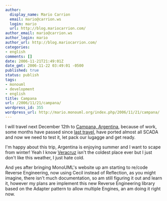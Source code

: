 ```yaml
---
author:
  display_name: Mario Carrion
  email: mario@carrion.ws
  login: mario
  url: http://blog.mariocarrion.com/
author_email: mario@carrion.ws
author_login: mario
author_url: http://blog.mariocarrion.com/
categories:
- english
comments: []
date: 2006-11-21T21:49:01Z
date_gmt: 2006-11-22 03:49:01 -0500
published: true
status: publish
tags:
- monouml
- development
- english
title: Campana
url: /2006/11/21/campana/
wordpress_id: 355
wordpress_url: http://mario.monouml.org/index.php/2006/11/21/campana/
---
```


<p>I will travel next December 12th to <a href="http://en.wikipedia.org/wiki/Campana%2C_Buenos_Aires">Campana, Argentina</a>, because of work, some months have passed since <a href="http://mario.monouml.org/index.php/2006/07/10/buenos-aires/">last travel</a>, have ported almost all SCADA and now we need to test it, let pack our lugagge and get ready.</p>
<p>I'm happy about this trip, Argentina is enjoying summer and I want to scape from winter! Yeah I know <a href="http://en.wikipedia.org/wiki/Veracruz">Veracruz</a> isn't the coldest place ever but I just don't like this weather, I just hate cold.</p>
<p>And yes after bringing MonoUML's website up am starting to re/code Reverse Engineering, now using Cecil instead of Reflection, as you might imagine, there isn't much documentation, so am still figuring it out and learn it, however my plans are implement this new Reverse Engineering library based on the Adapter pattern to allow multiple Engines, an am doing it right now.</p>
